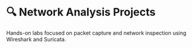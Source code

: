 # 🔍 Network Analysis Projects

Hands-on labs focused on packet capture and network inspection using Wireshark and Suricata.
